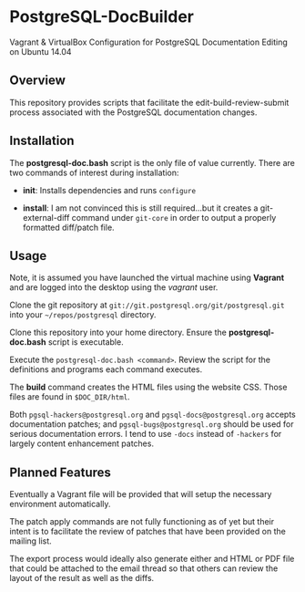 # PostgreSQL-DocBuilder
Vagrant &amp; VirtualBox Configuration for PostgreSQL Documentation Editing on Ubuntu 14.04

## Overview

This repository provides scripts that facilitate the edit-build-review-submit
process associated with the PostgreSQL documentation changes.

## Installation

The **postgresql-doc.bash** script is the only file of value currently.
There are two commands of interest during installation:

* **init**: Installs dependencies and runs `configure`

* **install**: I am not convinced this is still required...but it
    creates a git-external-diff command under `git-core` in order to output
    a properly formatted diff/patch file.

## Usage

Note, it is assumed you have launched the virtual machine using **Vagrant**
and are logged into the desktop using the *vagrant* user.

Clone the git repository at `git://git.postgresql.org/git/postgresql.git`
into your `~/repos/postgresql` directory.

Clone this repository into your home directory.  Ensure the
**postgresql-doc.bash** script is executable.

Execute the `postgresql-doc.bash <command>`.  Review the script for
the definitions and programs each command executes.

The **build** command creates the HTML files using the website CSS.
Those files are found in `$DOC_DIR/html`.

Both `pgsql-hackers@postgresql.org` and `pgsql-docs@postgresql.org`
accepts documentation patches; and `pgsql-bugs@postgresql.org` should
be used for serious documentation errors.  I tend to use `-docs` instead
of `-hackers` for largely content enhancement patches.

## Planned Features

Eventually a Vagrant file will be provided that will setup the necessary
environment automatically.

The patch apply commands are not fully functioning as of yet but their
intent is to facilitate the review of patches that have been provided on
the mailing list.

The export process would ideally also generate either and HTML or PDF
file that could be attached to the email thread so that others can review
the layout of the result as well as the diffs.

